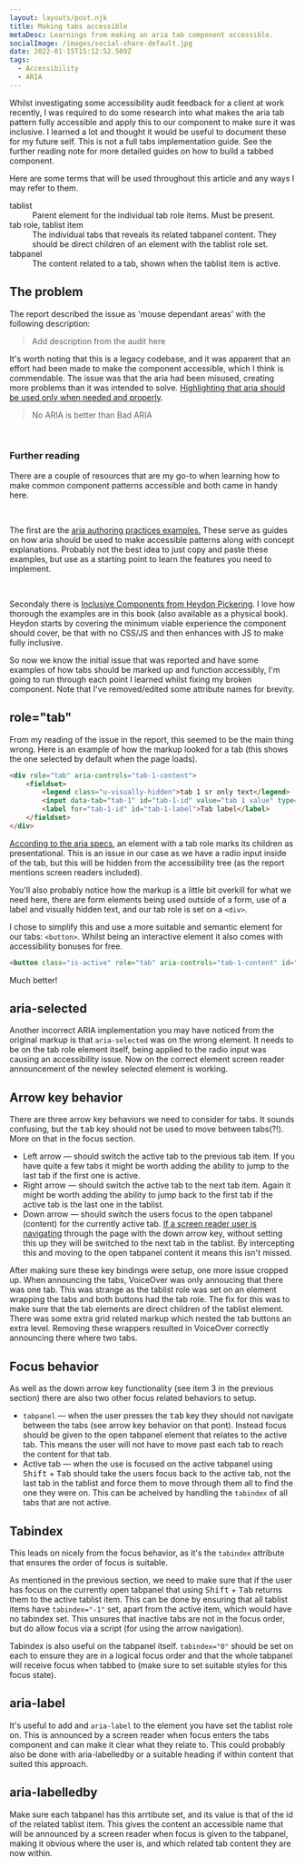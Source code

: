 ```yaml
---
layout: layouts/post.njk
title: Making tabs accessible
metaDesc: Learnings from making an aria tab component accessible.
socialImage: /images/social-share-default.jpg
date: 2022-01-15T15:12:52.509Z
tags:
  - Accessibility
  - ARIA
---
```

Whilst investigating some accessibility audit feedback for a client at work recently, I was required to do some research into what makes the aria tab pattern fully accessible and apply this to our component to make sure it was inclusive. I learned a lot and thought it would be useful to document these for my future self. This is not a full tabs implementation guide. See the further reading note for more detailed guides on how to build a tabbed component.

Here are some terms that will be used throughout this article and any ways I may refer to them.

<dl>
<dt>tablist</dt>
<dd>Parent element for the individual tab role items. Must be present.</dd>
<dt>tab role, tablist item<dt>
<dd>The individual tabs that reveals its related tabpanel content. They should be direct children of an element with the tablist role set.</dd>
<dt>tabpanel</dt>
<dd>The content related to a tab, shown when the tablist item is active.</dd>
</dl>

## The problem
The report described the issue as 'mouse dependant areas' with the following description:

> Add description from the audit here

It's worth noting that this is a legacy codebase, and it was apparent that an effort had been made to make the component accessible, which I think is commendable. The issue was that the aria had been misused, creating more problems than it was intended to solve. [Highlighting that aria should be used only when needed and properly](https://www.w3.org/TR/using-aria/).

> No ARIA is better than Bad ARIA

<br aria-hidden="true" />

<div class="post-note"><h3>Further reading</h3><p>There are a couple of resources that are my go-to when learning how to make common component patterns accessible and both came in handy here.</p><br/><p>The first are the <a href="https://www.w3.org/TR/wai-aria-practices/">aria authoring practices examples.</a> These serve as guides on how aria should be used to make accessible patterns along with concept explanations. Probably not the best idea to just copy and paste these examples, but use as a starting point to learn the features you need to implement.</p>
<br/>

<p>Secondaly there is <a href="https://inclusive-components.design/">Inclusive Components from Heydon Pickering</a>. I love how thorough the examples are in this book (also available as a physical book). Heydon starts by covering the minimum viable experience the component should cover, be that with no CSS/JS and then enhances with JS to make fully inclusive.</p></div>

So now we know the initial issue that was reported and have some examples of how tabs should be marked up and function accessibly, I'm going to run through each point I learned whilst fixing my broken component. Note that I've removed/edited some attribute names for brevity.

## role="tab"
From my reading of the issue in the report, this seemed to be the main thing wrong. Here is an example of how the markup looked for a tab (this shows the one selected by default when the page loads).

```html
<div role="tab" aria-controls="tab-1-content">
    <fieldset>
        <legend class="u-visually-hidden">tab 1 sr only text</legend>
        <input data-tab="tab-1" id="tab-1-id" value="tab 1 value" type="radio" name="tab-1-name" checked="checked" class="is-active" aria-selected="true">
        <label for="tab-1-id" id="tab-1-label">Tab label</label>
    </fieldset>
</div>
```
[According to the aria specs](https://www.w3.org/TR/wai-aria-1.1/#tab), an element with a tab role marks its children as presentational. This is an issue in our case as we have a radio input inside of the tab, but this will be hidden from the accessibility tree (as the report mentions screen readers included).

You'll also probably notice how the markup is a little bit overkill for what we need here, there are form elements being used outside of a form, use of a label and visually hidden text, and our tab role is set on a `<div>`.

I chose to simplify this and use a more suitable and semantic element for our tabs: `<button>`. Whilst being an interactive element it also comes with accessibility bonuses for free.

```html
<button class="is-active" role="tab" aria-controls="tab-1-content" id="tab-1-id" aria-selected="true" data-tabs-button="0">Tab 1 label</button>
```
Much better!

## aria-selected
Another incorrect ARIA implementation you may have noticed from the original markup is that `aria-selected` was on the wrong element. It needs to be on the tab role element itself, being applied to the radio input was causing an accessibility issue. Now on the correct element screen reader announcement of the newley selected element is working.

## Arrow key behavior
There are three arrow key behaviors we need to consider for tabs. It sounds confusing, but the <kbd>tab</kbd> key should not be used to move between tabs(?!). More on that in the focus section.

* Left arrow — should switch the active tab to the previous tab item. If you have quite a few tabs it might be worth adding the ability to jump to the last tab if the first one is active.
* Right arrow — should switch the active tab to the next tab item. Again it might be worth adding the ability to jump back to the first tab if the active tab is the last one in the tablist.
* Down arrow — should switch the users focus to the open tabpanel (content) for the currently active tab. [If a screen reader user is navigating](https://webaim.org/resources/shortcuts/nvda#reading) through the page with the down arrow key, without setting this up they will be switched to the next tab in the tablist. By intercepting this and moving to the open tabpanel content it means this isn't missed.

After making sure these key bindings were setup, one more issue cropped up. When announcing the tabs, VoiceOver was only annoucing that there was one tab. This was strange as the tablist role was set on an element wrapping the tabs and both buttons had the tab role. The fix for this was to make sure that the tab elements are direct children of the tablist element. There was some extra grid related markup which nested the tab buttons an extra level. Removing these wrappers resulted in VoiceOver correctly announcing there where two tabs.

## Focus behavior
As well as the down arrow key functionality (see item 3 in the previous section) there are also two other focus related behaviors to setup.

* `tabpanel` — when the user presses the <kbd>tab</kbd> key they should not navigate between the tabs (see arrow key behavior on that pont). Instead focus should be given to the open tabpanel element that relates to the active tab. This means the user will not have to move past each tab to reach the content for that tab.
* Active tab — when the use is focused on the active tabpanel using <kbd>Shift</kbd> + <kbd>Tab</kbd> should take the users focus back to the active tab, not the last tab in the tablist and force them to move through them all to find the one they were on. This can be acheived by handling the `tabindex` of all tabs that are not active.

## Tabindex
This leads on nicely from the focus behavior, as it's the `tabindex` attribute that ensures the order of focus is suitable.

As mentioned in the previous section, we need to make sure that if the user has focus on the currently open tabpanel that using <kbd>Shift</kbd> + <kbd>Tab</kbd> returns them to the active tablist item. This can be done by ensuring that all tablist items have `tabindex="-1"` set, apart from the active item, which would have no tabindex set. This unsures that inactive tabs are not in the focus order, but do allow focus via a script (for using the arrow navigation).

Tabindex is also useful on the tabpanel itself. `tabindex="0"` should be set on each to ensure they are in a logical focus order and that the whole tabpanel will receive focus when tabbed to (make sure to set suitable styles for this focus state).

## aria-label
It's useful to add and `aria-label` to the element you have set the tablist role on. This is announced by a screen reader when focus enters the tabs component and can make it clear what they relate to. This could probably also be done with aria-labelledby or a suitable heading if within content that suited this approach.

## aria-labelledby
Make sure each tabpanel has this arrtibute set, and its value is that of the id of the related tablist item. This gives the content an accessible name that will be announced by a screen reader when focus is given to the tabpanel, making it obvious where the user is, and which related tab content they are now within.